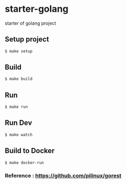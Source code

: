 # starter-golang
starter of golang project

## Setup project
```bash    
$ make setup
```

## Build
```bash    
$ make build
```

## Run
```bash    
$ make run
```

## Run Dev
```bash    
$ make watch
```


## Build to Docker
```bash    
$ make docker-run
```

### Reference : https://github.com/pilinux/gorest